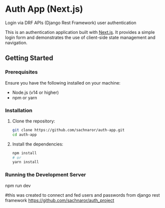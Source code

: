 # Auth App (Next.js)

Login via DRF APIs (Django Rest Framework) user authentication

This is an authentication application built with [Next.js](https://nextjs.org/). It provides a simple login form and demonstrates the use of client-side state management and navigation.

## Getting Started

### Prerequisites

Ensure you have the following installed on your machine:
- Node.js (v14 or higher)
- npm or yarn

### Installation

1. Clone the repository:
   ```sh
   git clone https://github.com/sachnaror/auth-app.git
   cd auth-app
   ```

2. Install the dependencies:
   ```sh
   npm install
   # or
   yarn install
   ```

### Running the Development Server

npm run dev


#this was created to connect and fed users and passwords from django rest framework https://github.com/sachnaror/auth_project
